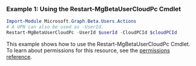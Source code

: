 ### Example 1: Using the Restart-MgBetaUserCloudPc Cmdlet
```powershell
Import-Module Microsoft.Graph.Beta.Users.Actions
# A UPN can also be used as -UserId.
Restart-MgBetaUserCloudPc -UserId $userId -CloudPCId $cloudPCId
```
This example shows how to use the Restart-MgBetaUserCloudPc Cmdlet.
To learn about permissions for this resource, see the [permissions reference](/graph/permissions-reference).
